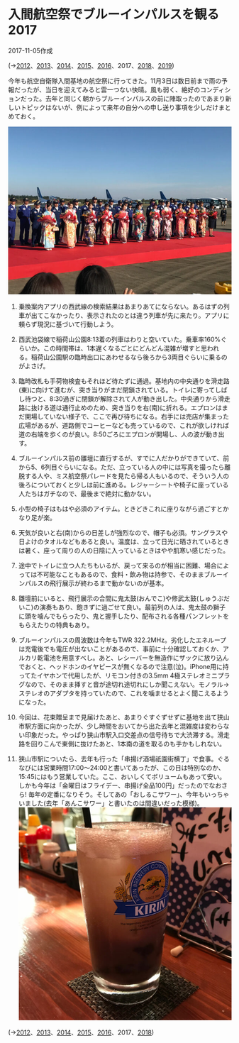 # 入間航空祭でブルーインパルスを観る2017

2017-11-05作成

(→[2012](20121104.md)、[2013](20131103.md)、[2014](20141103.md)、[2015](20151108.md)、[2016](20161106.md)、2017、[2018](20181103.md)、[2019](20191104.md))

今年も航空自衛隊入間基地の航空祭に行ってきた。11月3日は数日前まで雨の予報だったが、当日を迎えてみると雲一つない快晴。風も弱く、絶好のコンディションだった。去年と同じく朝からブルーインパルスの前に陣取ったのであまり新しいトピックはないが、例によって来年の自分への申し送り事項を少しだけまとめておく。

![img](img/20171105-001.jpg)

1. 乗換案内アプリの西武線の検索結果はあまりあてにならない。あるはずの列車が出てこなかったり、表示されたのとは違う列車が先に来たり。アプリに頼らず現況に基づいて行動しよう。

1. 西武池袋線で稲荷山公園8:13着の列車はわりと空いていた。乗車率160%ぐらいか。この時間帯は、1本遅くなるごとにどんどん混雑が増すと思われる。稲荷山公園駅の臨時出口にあわせるなら後ろから3両目ぐらいに乗るのがよさげ。

1. 臨時改札も手荷物検査もそれほど待たずに通過。基地内の中央通りを滑走路(東)に向けて進むが、突き当りがまだ閉鎖されている。トイレに寄ってしばし待つと、8:30過ぎに閉鎖が解除されて人が動き出した。中央通りから滑走路に抜ける道は通行止めのため、突き当りを右(南)に折れる。エプロンはまだ開場していない様子で、ここで再び待ちになる。右手には売店が集まった広場があるが、道路側でコーヒーなども売っているので、これが欲しければ道の右端を歩くのが良い。8:50ごろにエプロンが開場し、人の波が動き出す。

1. ブルーインパルス前の雛壇に直行するが、すでに人だかりができていて、前から5、6列目ぐらいになる。ただ、立っている人の中には写真を撮ったら離脱する人や、ミス航空祭パレードを見たら帰る人もいるので、そういう人の後ろについておくと少しは前に進める。レジャーシートや椅子に座っている人たちはガチなので、最後まで絶対に動かない。

1. 小型の椅子はもはや必須のアイテム。ときどきこれに座りながら過ごすとかなり足が楽。

1. 天気が良いと右(南)からの日差しが強烈なので、帽子も必須。サングラスや日よけのタオルなどもあると良い。温度は、立って日光に晒されているときは暑く、座って周りの人の日陰に入っているときはやや肌寒い感じだった。

1. 途中でトイレに立つ人たちもいるが、戻って来るのが相当に困難、場合によっては不可能なこともあるので、食料・飲み物は持参で、そのままブルーインパルスの飛行展示が終わるまで動かないのが基本。

1. 雛壇前にいると、飛行展示の合間に鬼太鼓(おんでこ)や修武太鼓(しゅうぶだいこ)の演奏もあり、飽きずに過ごせて良い。最前列の人は、鬼太鼓の獅子に頭を噛んでもらったり、鬼と握手したり、配布される各種パンフレットをもらえたりの特典もあり。

1. ブルーインパルスの周波数は今年もTWR 322.2MHz。劣化したエネループは充電後でも電圧が出ないことがあるので、事前に十分確認しておくか、アルカリ乾電池を用意すべし。あと、レシーバーを無造作にザックに放り込んでおくと、ヘッドホンのイヤピースが無くなるので注意(泣)。iPhone用に持ってたイヤホンで代用したが、リモコン付きの3.5mm 4極ステレオミニプラグなので、そのまま挿すと音が途切れ途切れにしか聞こえない。モノラル→ステレオのアダプタを持っていたので、これを噛ませるとよく聞こえるようになった。

1. 今回は、花束贈呈まで見届けたあと、あまりぐすぐずせずに基地を出て狭山市駅方面に向かったが、少し時間をおいてから出た去年と混雑度は変わらない印象だった。やっぱり狭山市駅入口交差点の信号待ちで大渋滞する。滑走路を回りこんで東側に抜けたあと、1本南の道を取るのも手かもしれない。

1. 狭山市駅についたら、去年も行った「串揚げ酒場祇園街横丁」で食事。ぐるなびには営業時間17:00～24:00と書いてあったが、この日は特別なのか、15:45にはもう営業していた。ここ、おいしくてボリュームもあって安い。しかも今年は「金曜日はフライデー、串揚げ全品100円」だったのでなおさら! 毎年の定番になりそう。そしてあの「おしるこサワー」、今年もいっちゃいました(去年「あんこサワー」と書いたのは間違いだった模様)。  
   ![img](img/20171105-002.jpg)

(→[2012](20121104.md)、[2013](20131103.md)、[2014](20141103.md)、[2015](20151108.md)、[2016](20161106.md)、2017、[2018](20181103.md))
